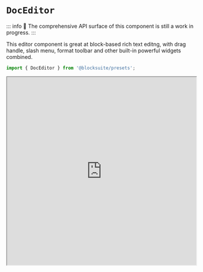 # `DocEditor`

::: info
🚧 The comprehensive API surface of this component is still a work in progress.
:::

This editor component is great at block-based rich text editng, with drag handle, slash menu, format toolbar and other built-in powerful widgets combined.

```ts
import { DocEditor } from '@blocksuite/presets';
```

<iframe src="https://try-blocksuite.vercel.app/starter/?init" width="100%" height="500"></iframe>
